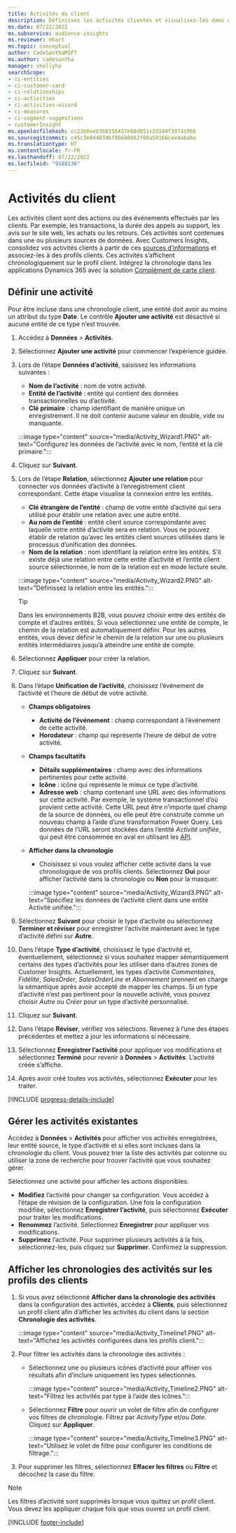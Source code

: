 ```yaml
---
title: Activités du client
description: Définissez les activités clientes et visualisez-les dans une chronologie des profils clients.
ms.date: 07/22/2022
ms.subservice: audience-insights
ms.reviewer: mhart
ms.topic: conceptual
author: CadeSanthaMSFT
ms.author: cadesantha
manager: shellyha
searchScope:
- ci-entities
- ci-customer-card
- ci-relationships
- ci-activities
- ci-activities-wizard
- ci-measures
- ci-segment-suggestions
- customerInsight
ms.openlocfilehash: cc21b0eeb368156437e60d851c2d144f3974c066
ms.sourcegitcommit: c45c3e044034bf866b0662f80a59166cee4ababe
ms.translationtype: HT
ms.contentlocale: fr-FR
ms.lasthandoff: 07/22/2022
ms.locfileid: "9188136"
---
```

# <a name="customer-activities"></a>Activités du client

Les activités client sont des actions ou des événements effectués par les clients. Par exemple, les transactions, la durée des appels au support, les avis sur le site web, les achats ou les retours. Ces activités sont contenues dans une ou plusieurs sources de données. Avec Customers Insights, consolidez vos activités clients à partir de ces [sources d’informations](data-sources.md) et associez-les à des profils clients. Ces activités s’affichent chronologiquement sur le profil client. Intégrez la chronologie dans les applications Dynamics 365 avec la solution [Complément de carte client](customer-card-add-in.md).

## <a name="define-an-activity"></a>Définir une activité

Pour être incluse dans une chronologie client, une entité doit avoir au moins un attribut du type **Date**. Le contrôle **Ajouter une activité** est désactivé si aucune entité de ce type n’est trouvée.

1. Accédez à **Données** > **Activités**.

1. Sélectionnez **Ajouter une activité** pour commencer l’expérience guidée.

1. Lors de l’étape **Données d’activité**, saisissez les informations suivantes :

   - **Nom de l’activité** : nom de votre activité.
   - **Entité de l’activité** : entité qui contient des données transactionnelles ou d’activité.
   - **Clé primaire** : champ identifiant de manière unique un enregistrement. Il ne doit contenir aucune valeur en double, vide ou manquante.

   :::image type="content" source="media/Activity_Wizard1.PNG" alt-text="Configurez les données de l’activité avec le nom, l’entité et la clé primaire.":::

1. Cliquez sur **Suivant**.

1. Lors de l’étape **Relation**, sélectionnez **Ajouter une relation** pour connecter vos données d’activité à l’enregistrement client correspondant. Cette étape visualise la connexion entre les entités.  

   - **Clé étrangère de l’entité** : champ de votre entité d’activité qui sera utilisé pour établir une relation avec une autre entité.
   - **Au nom de l’entité** : entité client source correspondante avec laquelle votre entité d’activité sera en relation. Vous ne pouvez établir de relation qu’avec les entités client sources utilisées dans le processus d’unification des données.
   - **Nom de la relation** : nom identifiant la relation entre les entités. S’il existe déjà une relation entre cette entité d’activité et l’entité client source sélectionnée, le nom de la relation est en mode lecture seule.

   :::image type="content" source="media/Activity_Wizard2.PNG" alt-text="Définissez la relation entre les entités.":::

   > [!TIP]
   > Dans les environnements B2B, vous pouvez choisir entre des entités de compte et d’autres entités. Si vous sélectionnez une entité de compte, le chemin de la relation est automatiquement défini. Pour les autres entités, vous devez définir le chemin de la relation sur une ou plusieurs entités intermédiaires jusqu’à atteindre une entité de compte.

1. Sélectionnez **Appliquer** pour créer la relation.

1. Cliquez sur **Suivant**.

1. Dans l’étape **Unification de l’activité**, choisissez l’événement de l’activité et l’heure de début de votre activité.
   - **Champs obligatoires**
      - **Activité de l’événement** : champ correspondant à l’événement de cette activité.
      - **Horodateur** : champ qui représente l’heure de début de votre activité.

   - **Champs facultatifs**
      - **Détails supplémentaires** : champ avec des informations pertinentes pour cette activité.
      - **Icône** : icône qui représente le mieux ce type d’activité.
      - **Adresse web** : champ contenant une URL avec des informations sur cette activité. Par exemple, le système transactionnel d’où provient cette activité. Cette URL peut être n’importe quel champ de la source de données, ou elle peut être construite comme un nouveau champ à l’aide d’une transformation Power Query. Les données de l’URL seront stockées dans l’entité *Activité unifiée*, qui peut être consommée en aval en utilisant les [API](apis.md).

   - **Afficher dans la chronologie**
      - Choisissez si vous voulez afficher cette activité dans la vue chronologique de vos profils clients. Sélectionnez **Oui** pour afficher l’activité dans la chronologie ou **Non** pour la masquer.

      :::image type="content" source="media/Activity_Wizard3.PNG" alt-text="Spécifiez les données de l’activité client dans une entité Activité unifiée.":::

1. Sélectionnez **Suivant** pour choisir le type d’activité ou sélectionnez **Terminer et réviser** pour enregistrer l’activité maintenant avec le type d’activité défini sur **Autre**.

1. Dans l’étape **Type d’activité**, choisissez le type d’activité et, éventuellement, sélectionnez si vous souhaitez mapper sémantiquement certains des types d’activités pour les utiliser dans d’autres zones de Customer Insights. Actuellement, les types d’activité *Commentaires*, *Fidélité*, *SalesOrder*, *SalesOrderLine* et *Abonnement* prennent en charge la sémantique après avoir accepté de mapper les champs. Si un type d’activité n’est pas pertinent pour la nouvelle activité, vous pouvez choisir *Autre* ou *Créer* pour un type d’activité personnalisé.

1. Cliquez sur **Suivant**.

1. Dans l’étape **Réviser**, vérifiez vos sélections. Revenez à l’une des étapes précédentes et mettez à jour les informations si nécessaire.

1. Sélectionnez **Enregistrer l’activité** pour appliquer vos modifications et sélectionnez **Terminé** pour revenir à **Données** > **Activités**. L’activité créée s’affiche.

1. Après avoir créé toutes vos activités, sélectionnez **Exécuter** pour les traiter.

[!INCLUDE [progress-details-include](includes/progress-details-pane.md)]

## <a name="manage-existing-activities"></a>Gérer les activités existantes

Accédez à **Données** > **Activités** pour afficher vos activités enregistrées, leur entité source, le type d’activité et si elles sont incluses dans la chronologie du client. Vous pouvez trier la liste des activités par colonne ou utiliser la zone de recherche pour trouver l’activité que vous souhaitez gérer.

Sélectionnez une activité pour afficher les actions disponibles.

- **Modifiez** l’activité pour changer sa configuration. Vous accédez à l’étape de révision de la configuration. Une fois la configuration modifiée, sélectionnez **Enregistrer l’activité**, puis sélectionnez **Exécuter** pour traiter les modifications.
- **Renommez** l’activité. Sélectionnez **Enregistrer** pour appliquer vos modifications.
- **Supprimez** l’activité. Pour supprimer plusieurs activités à la fois, sélectionnez-les, puis cliquez sur **Supprimer**. Confirmez la suppression.

## <a name="view-activity-timelines-on-customer-profiles"></a>Afficher les chronologies des activités sur les profils des clients

1. Si vous avez sélectionné **Afficher dans la chronologie des activités** dans la configuration des activités, accédez à **Clients**, puis sélectionnez un profil client afin d’afficher les activités du client dans la section **Chronologie des activités**.

   :::image type="content" source="media/Activity_Timeline1.PNG" alt-text="Affichez les activités configurées dans les profils client.":::

1. Pour filtrer les activités dans la chronologie des activités :

   - Sélectionnez une ou plusieurs icônes d’activité pour affiner vos résultats afin d’inclure uniquement les types sélectionnés.

     :::image type="content" source="media/Activity_Timeline2.PNG" alt-text="Filtrez les activités par type à l’aide des icônes.":::

   - Sélectionnez **Filtre** pour ouvrir un volet de filtre afin de configurer vos filtres de chronologie. Filtrez par *ActivityType* et/ou *Date*. Cliquez sur **Appliquer**.

     :::image type="content" source="media/Activity_Timeline3.PNG" alt-text="Utilisez le volet de filtre pour configurer les conditions de filtrage.":::

1. Pour supprimer les filtres, sélectionnez **Effacer les filtres** ou **Filtre** et décochez la case du filtre.

> [!NOTE]
> Les filtres d’activité sont supprimés lorsque vous quittez un profil client. Vous devez les appliquer chaque fois que vous ouvrez un profil client.

[!INCLUDE [footer-include](includes/footer-banner.md)]
